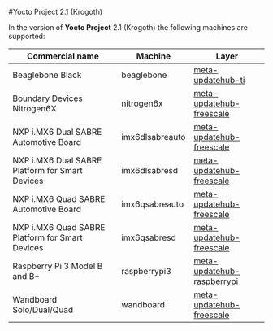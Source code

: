 #Yocto Project 2.1 (Krogoth)

In the version of **Yocto Project** 2.1 (Krogoth) the following machines are supported:

Commercial name                                 |Machine         |Layer                                                                                              |
------------------------------------------------|----------------|---------------------------------------------------------------------------------------------------|
Beaglebone Black                                |beaglebone      |[meta-updatehub-ti](https://github.com/UpdateHub/meta-updatehub-ti/tree/krogoth)                   |
Boundary Devices Nitrogen6X                     |nitrogen6x      |[meta-updatehub-freescale](https://github.com/UpdateHub/meta-updatehub-freescale/tree/krogoth)     |
NXP i.MX6 Dual SABRE Automotive Board           |imx6dlsabreauto |[meta-updatehub-freescale](https://github.com/UpdateHub/meta-updatehub-freescale/tree/krogoth)     |
NXP i.MX6 Dual SABRE Platform for Smart Devices |imx6dlsabresd   |[meta-updatehub-freescale](https://github.com/UpdateHub/meta-updatehub-freescale/tree/krogoth)     |
NXP i.MX6 Quad SABRE Automotive Board           |imx6qsabreauto  |[meta-updatehub-freescale](https://github.com/UpdateHub/meta-updatehub-freescale/tree/krogoth)     |
NXP i.MX6 Quad SABRE Platform for Smart Devices |imx6qsabresd    |[meta-updatehub-freescale](https://github.com/UpdateHub/meta-updatehub-freescale/tree/krogoth)     |
Raspberry Pi 3 Model B and B+                   |raspberrypi3    |[meta-updatehub-raspberrypi](https://github.com/UpdateHub/meta-updatehub-raspberrypi/tree/krogoth) |
Wandboard Solo/Dual/Quad                        |wandboard       |[meta-updatehub-freescale](https://github.com/UpdateHub/meta-updatehub-freescale/tree/krogoth)     |
